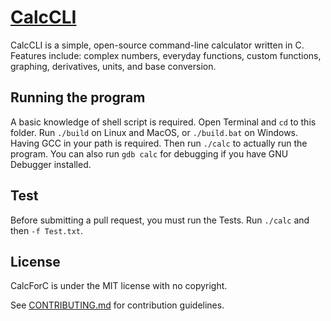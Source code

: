 # [CalcCLI](https://github.com/Unfit-Donkey/CalcCLI)
CalcCLI is a simple, open-source command-line calculator written in C.
Features include: complex numbers, everyday functions, custom functions, graphing, derivatives, units, and base conversion.

## Running the program
A basic knowledge of shell script is required.
Open Terminal and `cd` to this folder. Run `./build` on Linux and MacOS, or `./build.bat` on Windows. Having GCC in your path is required. Then run `./calc` to actually run the program.
You can also run `gdb calc` for debugging if you have GNU Debugger installed.

## Test
Before submitting a pull request, you must run the Tests. Run `./calc` and then `-f Test.txt`.

## License
CalcForC is under the MIT license with no copyright.

See [CONTRIBUTING.md](CONTRIBUTING.md) for contribution guidelines.


